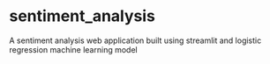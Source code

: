 # sentiment_analysis
A sentiment analysis web application built using streamlit and logistic regression machine learning model
